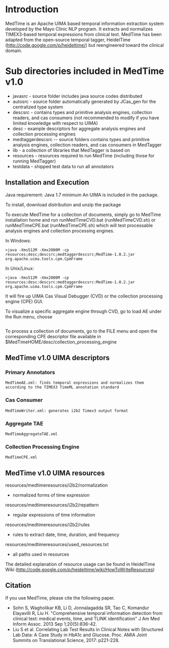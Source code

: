 # Introduction

MedTime is an Apache UIMA based temporal information extraction system developed by the Mayo Clinic NLP program. It extracts and normalizes TIMEX3-based temporal expressions from clinical text. MedTime has been adapted from the open-source temporal tagger, HeidelTime (http://code.google.com/p/heideltime/) but reengineered toward the clinical domain.

#  Sub directories included in MedTime v1.0
 
* javasrc - source folder includes java source codes distributed
* autosrc - source folder automatically generated by JCas_gen for the centralized type system 
* descsrc - contains types and primitive analysis engines, collection readers, and cas consumers (not recommended to modify if you have limited knowledge with respect to UIMA)
* desc - example descriptors for aggregate analysis engines and collection processing engines
* medtaggerdescsrc -- source folders contains types and primitive analysis engines, collection readers, and cas consumers in MedTagger
* lib - a collection of libraries that MedTagger is based on
* resources - resources required to run MedTime (including those for running MedTagger)
* testdata - shipped test data to run all annotators
 
 
## Installation and Execution

Java requirement: Java 1.7 minimum
An UIMA is included in the package.

To install, download distribution and unzip the package 

To execute MedTime for a collection of documents, simply go to MedTime installation home 
and run runMedTimeCVD.bat (runMedTimeCVD.sh) or runMedTimeCPE.bat (runMedTimeCPE.sh)
 which will test processable analysis engines and collection processing engines.

In Windows:
```>java -Xms512M -Xmx2000M -cp resources;desc;descsrc;medtaggerdescsrc;MedTime-1.0.2.jar org.apache.uima.tools.cvd.CVD
>java -Xms512M -Xmx2000M -cp resources;desc;descsrc;medtaggerdescsrc;MedTime-1.0.2.jar org.apache.uima.tools.cpm.CpmFrame
``` 
In Unix/Linux:
```>java -Xms512M -Xmx2000M -cp resources:desc:descsrc:medtaggerdescsrc:MedTime-1.0.2.jar org.apache.uima.tools.cvd.CVD
>java -Xms512M -Xmx2000M -cp resources:desc:descsrc:medtaggerdescsrc:MedTime-1.0.2.jar org.apache.uima.tools.cpm.CpmFrame
```

It will fire up UIMA Cas Visual Debugger (CVD) or the collection processing engine (CPE) GUI. 

To visualize a specific aggregate engine through CVD, go to load AE under the Run menu,  choose 
```$MedTimeHOME/desc/medtimedesc/aggregate_analysis_engine/MedTimeAggregateTAE.xml. Then click Run MedTimeAggregateTAE. The extracted TIMEX3 expressions can be found under org.ohnlp.medtime.type.MedTimex3.
```

To process a collection of documents, go to the FILE menu and open the corresponding CPE descriptor file 
available in $MedTimeHOME/desc/collection_processing_engine

## MedTime v1.0 UIMA descriptors

### Primary Annotators
	MedTimeAE.xml: finds temporal expressions and normalizes them according to the TIMEX3 TimeML annotation standard

### Cas Consumer
	MedTimeWriter.xml: generates i2b2 Timex3 output format

### Aggregate TAE
	MedTimeAggregateTAE.xml 
	
### Collection Processing Engine
	MedTimeCPE.xml 

## MedTime v1.0 UIMA resources

resources/medtimeresources/i2b2/normalization
- normalized forms of time expression

resources/medtimeresources/i2b2/repattern
- regular expressions of time information

resources/medtimeresources/i2b2/rules
- rules to extract date, time, duration, and frequency

resources/medtimeresources/used\_resources.txt
- all paths used in resources

The detailed explanation of resource usage can be found in HeidelTime Wiki (http://code.google.com/p/heideltime/wiki/HowToWriteResources)

## Citation

If you use MedTime, please cite the following paper.
* Sohn S, Wagholikar KB, Li D, Jonnalagadda SR, Tao C, Komandur Elayavilli R, Liu H. "Comprehensive temporal information detection from clinical text: medical events, time, and TLINK identification" J Am Med Inform Assoc. 2013 Sep 1;20(5):836-42.
* Liu S et al. Correlating Lab Test Results in Clinical Notes with Structured Lab Data: A Case Study in HbA1c and Glucose. Proc. AMIA Joint Summits on Translational Science, 2017: p221-228.  


